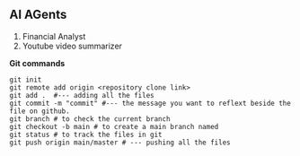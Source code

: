 ## AI AGents
1. Financial Analyst
2. Youtube video summarizer



**Git commands**

	git init 
	git remote add origin <repository clone link>
	git add .  #--- adding all the files
	git commit -m "commit" #--- the message you want to reflext beside the file on github.
	git branch # to check the current branch
	git checkout -b main # to create a main branch named
	git status # to track the files in git
	git push origin main/master # --- pushing all the files

 
